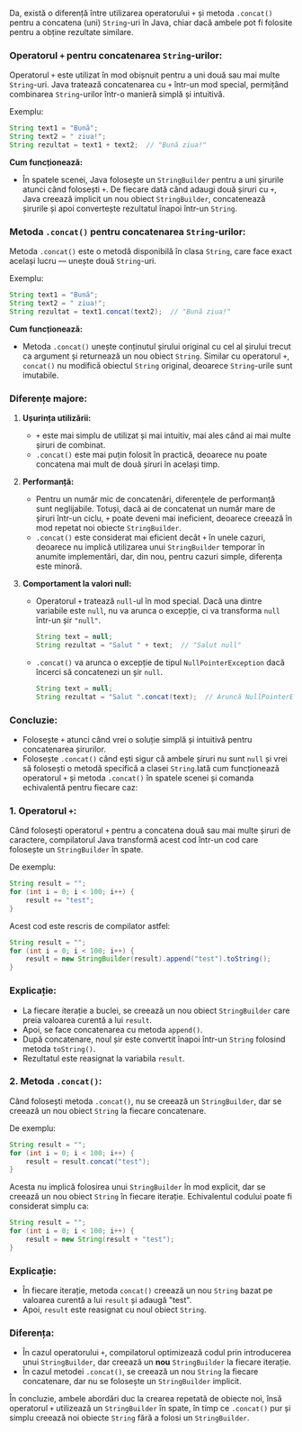 Da, există o diferență între utilizarea operatorului `+` și metoda `.concat()` pentru a concatena (uni) `String`-uri în Java, chiar dacă ambele pot fi folosite pentru a obține rezultate similare.

### Operatorul `+` pentru concatenarea `String`-urilor:

Operatorul `+` este utilizat în mod obișnuit pentru a uni două sau mai multe `String`-uri. Java tratează concatenarea cu `+` într-un mod special, permițând combinarea `String`-urilor într-o manieră simplă și intuitivă.

Exemplu:
```java
String text1 = "Bună";
String text2 = " ziua!";
String rezultat = text1 + text2;  // "Bună ziua!"
```

**Cum funcționează:**
- În spatele scenei, Java folosește un `StringBuilder` pentru a uni șirurile atunci când folosești `+`. De fiecare dată când adaugi două șiruri cu `+`, Java creează implicit un nou obiect `StringBuilder`, concatenează șirurile și apoi convertește rezultatul înapoi într-un `String`.

### Metoda `.concat()` pentru concatenarea `String`-urilor:

Metoda `.concat()` este o metodă disponibilă în clasa `String`, care face exact același lucru — unește două `String`-uri.

Exemplu:
```java
String text1 = "Bună";
String text2 = " ziua!";
String rezultat = text1.concat(text2);  // "Bună ziua!"
```

**Cum funcționează:**
- Metoda `.concat()` unește conținutul șirului original cu cel al șirului trecut ca argument și returnează un nou obiect `String`. Similar cu operatorul `+`, `concat()` nu modifică obiectul `String` original, deoarece `String`-urile sunt imutabile.

### Diferențe majore:

1. **Ușurința utilizării:**
   - `+` este mai simplu de utilizat și mai intuitiv, mai ales când ai mai multe șiruri de combinat.
   - `.concat()` este mai puțin folosit în practică, deoarece nu poate concatena mai mult de două șiruri în același timp.

2. **Performanță:**
   - Pentru un număr mic de concatenări, diferențele de performanță sunt neglijabile. Totuși, dacă ai de concatenat un număr mare de șiruri într-un ciclu, `+` poate deveni mai ineficient, deoarece creează în mod repetat noi obiecte `StringBuilder`.
   - `.concat()` este considerat mai eficient decât `+` în unele cazuri, deoarece nu implică utilizarea unui `StringBuilder` temporar în anumite implementări, dar, din nou, pentru cazuri simple, diferența este minoră.

3. **Comportament la valori null:**
   - Operatorul `+` tratează `null`-ul în mod special. Dacă una dintre variabile este `null`, nu va arunca o excepție, ci va transforma `null` într-un șir `"null"`.
     ```java
     String text = null;
     String rezultat = "Salut " + text;  // "Salut null"
     ```
   - `.concat()` va arunca o excepție de tipul `NullPointerException` dacă încerci să concatenezi un șir `null`.
     ```java
     String text = null;
     String rezultat = "Salut ".concat(text);  // Aruncă NullPointerException
     ```

### Concluzie:

- Folosește `+` atunci când vrei o soluție simplă și intuitivă pentru concatenarea șirurilor.
- Folosește `.concat()` când ești sigur că ambele șiruri nu sunt `null` și vrei să folosești o metodă specifică a clasei `String`.Iată cum funcționează operatorul `+` și metoda `.concat()` în spatele scenei și comanda echivalentă pentru fiecare caz:

### 1. **Operatorul `+`:**

Când folosești operatorul `+` pentru a concatena două sau mai multe șiruri de caractere, compilatorul Java transformă acest cod într-un cod care folosește un `StringBuilder` în spate.

De exemplu:

```java
String result = "";
for (int i = 0; i < 100; i++) {
    result += "test";
}
```

Acest cod este rescris de compilator astfel:

```java
String result = "";
for (int i = 0; i < 100; i++) {
    result = new StringBuilder(result).append("test").toString();
}
```

### Explicație:
- La fiecare iterație a buclei, se creează un nou obiect `StringBuilder` care preia valoarea curentă a lui `result`.
- Apoi, se face concatenarea cu metoda `append()`.
- După concatenare, noul șir este convertit înapoi într-un `String` folosind metoda `toString()`.
- Rezultatul este reasignat la variabila `result`.

### 2. **Metoda `.concat()`:**

Când folosești metoda `.concat()`, nu se creează un `StringBuilder`, dar se creează un nou obiect `String` la fiecare concatenare.

De exemplu:

```java
String result = "";
for (int i = 0; i < 100; i++) {
    result = result.concat("test");
}
```

Acesta nu implică folosirea unui `StringBuilder` în mod explicit, dar se creează un nou obiect `String` în fiecare iterație. Echivalentul codului poate fi considerat simplu ca:

```java
String result = "";
for (int i = 0; i < 100; i++) {
    result = new String(result + "test");
}
```

### Explicație:
- În fiecare iterație, metoda `concat()` creează un nou `String` bazat pe valoarea curentă a lui `result` și adaugă "test".
- Apoi, `result` este reasignat cu noul obiect `String`.

### Diferența:

- În cazul operatorului `+`, compilatorul optimizează codul prin introducerea unui `StringBuilder`, dar creează un **nou** `StringBuilder` la fiecare iterație.
- În cazul metodei `.concat()`, se creează un nou `String` la fiecare concatenare, dar nu se folosește un `StringBuilder` implicit.

În concluzie, ambele abordări duc la crearea repetată de obiecte noi, însă operatorul `+` utilizează un `StringBuilder` în spate, în timp ce `.concat()` pur și simplu creează noi obiecte `String` fără a folosi un `StringBuilder`.
